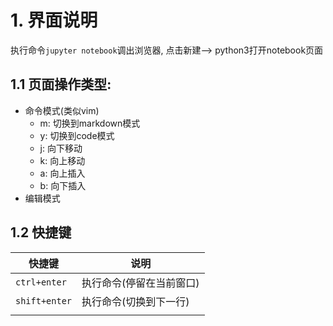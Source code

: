 # 1. 界面说明

执行命令`jupyter notebook`调出浏览器, 点击新建--> python3打开notebook页面

## 1.1 页面操作类型:

* 命令模式(类似vim)
  * m:  切换到markdown模式
  * y:   切换到code模式
  * j:  向下移动
  * k:  向上移动
  * a:  向上插入
  * b: 向下插入
* 编辑模式

## 1.2 快捷键

| 快捷键        | 说明                     |
| ------------- | ------------------------ |
| `ctrl+enter`  | 执行命令(停留在当前窗口) |
| `shift+enter` | 执行命令(切换到下一行)   |
|               |                          |

